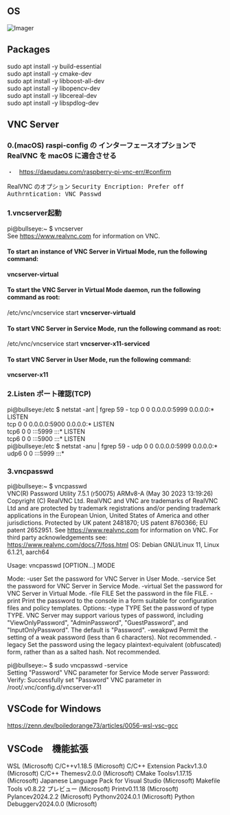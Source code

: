 ## OS
![Imager](https://github.com/tmatsugaki/SocketClientServer/assets/922740/c70e6cca-fb1a-46ef-8cdc-b0fe612486c4)<br>
## Packages
sudo apt install -y build-essential<br>
sudo apt install -y cmake-dev<br>
sudo apt install -y libboost-all-dev<br>
sudo apt install -y libopencv-dev<br>
sudo apt install -y libcereal-dev<br>
sudo apt install -y libspdlog-dev<br>
## VNC Server
### 0.(macOS) raspi-config の インターフェースオプションで RealVNC を macOS に適合させる
・　<a href="https://daeudaeu.com/raspberry-pi-vnc-err/#confirm">https://daeudaeu.com/raspberry-pi-vnc-err/#confirm</a>

RealVNC のオプション
<tt>Security
  Encription: Prefer off
  Authrntication: VNC Passwd</tt>

### 1.vncserver起動
pi@bullseye:~ $ vncserver<br>
See https://www.realvnc.com for information on VNC.

#### To start an instance of VNC Server in Virtual Mode, run the following command:<br>
  <b>vncserver-virtual</b>

#### To start the VNC Server in Virtual Mode daemon, run the following command as root:<br>
  /etc/vnc/vncservice start <b>vncserver-virtuald</b>

#### To start VNC Server in Service Mode, run the following command as root:<br>
  /etc/vnc/vncservice start <b>vncserver-x11-serviced</b>

#### To start VNC Server in User Mode, run the following command:<br>
  <b>vncserver-x11</b>

### 2.Listen ポート確認(TCP)
pi@bullseye:/etc $ netstat -ant | fgrep 59 -
tcp        0      0 0.0.0.0:5999            0.0.0.0:*               LISTEN     
tcp        0      0 0.0.0.0:5900            0.0.0.0:*               LISTEN     
tcp6       0      0 :::5999                 :::*                    LISTEN     
tcp6       0      0 :::5900                 :::*                    LISTEN     
pi@bullseye:/etc $ netstat -anu | fgrep 59 -
udp        0      0 0.0.0.0:5999            0.0.0.0:*                          
udp6       0      0 :::5999                 :::*         <br>

### 3.vncpasswd
pi@bullseye:~ $ vncpasswd<br>
VNC(R) Password Utility 7.5.1 (r50075) ARMv8-A (May 30 2023 13:19:26)
Copyright (C) RealVNC Ltd.
RealVNC and VNC are trademarks of RealVNC Ltd and are protected by trademark
registrations and/or pending trademark applications in the European Union,
United States of America and other jurisdictions.
Protected by UK patent 2481870; US patent 8760366; EU patent 2652951.
See https://www.realvnc.com for information on VNC.
For third party acknowledgements see:
https://www.realvnc.com/docs/7/foss.html
OS: Debian GNU/Linux 11, Linux 6.1.21, aarch64

Usage: vncpasswd [OPTION...] MODE

Mode:
  -user       Set the password for VNC Server in User Mode.
  -service    Set the password for VNC Server in Service Mode.
  -virtual    Set the password for VNC Server in Virtual Mode.
  -file FILE  Set the password in the file FILE.
  -print      Print the password to the console in a form suitable for
              configuration files and policy templates.
Options:
  -type TYPE  Set the password of type TYPE. VNC Server may support various
              types of password, including "ViewOnlyPassword",
              "AdminPassword", "GuestPassword", and
              "InputOnlyPassword". The default is "Password".
  -weakpwd    Permit the setting of a weak password (less than 6 characters).
              Not recommended.
  -legacy     Set the password using the legacy plaintext-equivalent
              (obfuscated) form, rather than as a salted hash.
              Not recommended.

pi@bullseye:~ $ sudo vncpasswd -service<br>
Setting "Password" VNC parameter for Service Mode server
Password:
Verify:
Successfully set "Password" VNC parameter in /root/.vnc/config.d/vncserver-x11
## VSCode for Windows
<a href="https://zenn.dev/boiledorange73/articles/0056-wsl-vsc-gcc">https://zenn.dev/boiledorange73/articles/0056-wsl-vsc-gcc<br>
## VSCode　機能拡張
WSL (Microsoft)
C/C++v1.18.5 (Microsoft)
C/C++ Extension Packv1.3.0 (Microsoft)
C/C++ Themesv2.0.0 (Microsoft)
CMake Toolsv1.17.15 (Microsoft)
Japanese Language Pack for Visual Studio (Microsoft)
Makefile Tools v0.8.22 プレビュー (Microsoft)
Printv0.11.18 (Microsoft)
Pylancev2024.2.2 (Microsoft)
Pythonv2024.0.1 (Microsoft)
Python Debuggerv2024.0.0 (Microsoft)
